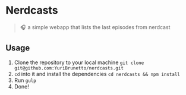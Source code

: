 # Nerdcasts
> :headphones: a simple webapp that lists the last episodes from nerdcast

## Usage
1. Clone the repository to your local machine
`git clone git@github.com:YuriBrunetto/nerdcasts.git`
2. `cd` into it and install the dependencies
`cd nerdcasts && npm install`
3. Run `gulp`
4. Done!
